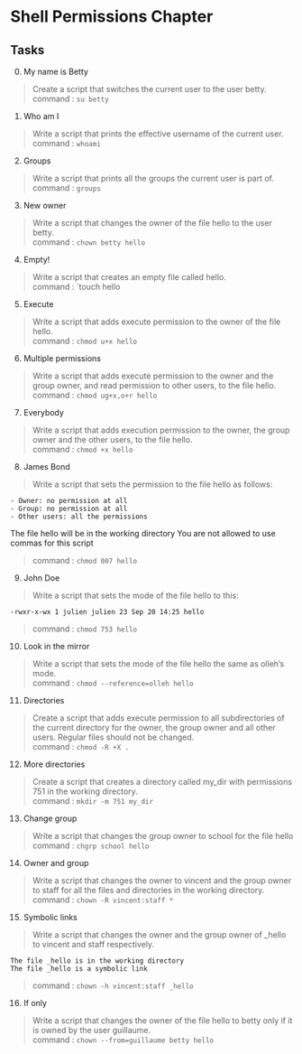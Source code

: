 # Shell Permissions Chapter

## Tasks

0. My name is Betty

> Create a script that switches the current user to the user betty.<br>
> command : `su betty`

1. Who am I

> Write a script that prints the effective username of the current user.<br>
> command : `whoami`

2. Groups

> Write a script that prints all the groups the current user is part of.<br>
> command : `groups`

3. New owner

> Write a script that changes the owner of the file hello to the user betty.<br>
> command : `chown betty hello`

4. Empty!

> Write a script that creates an empty file called hello.<br>
> command : `touch hello

5. Execute

> Write a script that adds execute permission to the owner of the file hello.<br>
> command : `chmod u+x hello`

6. Multiple permissions

> Write a script that adds execute permission to the owner and the group owner, and read permission to other users, to the file hello.<br>
> command : `chmod ug+x,o+r hello`

7. Everybody

> Write a script that adds execution permission to the owner, the group owner and the other users, to the file hello. <br>
> command : `chmod +x hello`

8. James Bond

> Write a script that sets the permission to the file hello as follows:

    - Owner: no permission at all
    - Group: no permission at all
    - Other users: all the permissions

The file hello will be in the working directory You are not allowed to use commas for this script

> command : `chmod 007 hello`

9. John Doe

> Write a script that sets the mode of the file hello to this:

    -rwxr-x-wx 1 julien julien 23 Sep 20 14:25 hello

> command : `chmod 753 hello`

10. Look in the mirror

> Write a script that sets the mode of the file hello the same as olleh’s mode.<br>
> command : `chmod --reference=olleh hello`

11. Directories

> Create a script that adds execute permission to all subdirectories of the current directory for the owner, the group owner and all other users. Regular files should not be changed.<br>
> command : `chmod -R +X .`

12. More directories

> Create a script that creates a directory called my_dir with permissions 751 in the working directory.<br>
> command : `mkdir -m 751 my_dir`

13. Change group


> Write a script that changes the group owner to school for the file hello<br>
> command : `chgrp school hello`

14. Owner and group

> Write a script that changes the owner to vincent and the group owner to staff for all the files and directories in the working directory.<br>
> command : `chown -R vincent:staff *`

15. Symbolic links

> Write a script that changes the owner and the group owner of _hello to vincent and staff respectively.

    The file _hello is in the working directory
    The file _hello is a symbolic link

> command : `chown -h vincent:staff _hello`

16. If only 

> Write a script that changes the owner of the file hello to betty only if it is owned by the user guillaume.<br>
> command : `chown --from=guillaume betty hello`
